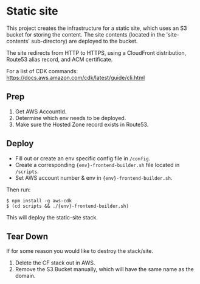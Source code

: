 # Static site

This project creates the infrastructure for a static site, which uses an S3 bucket for storing the content.  The site contents (located in the 'site-contents' sub-directory) are deployed to the bucket.

The site redirects from HTTP to HTTPS, using a CloudFront distribution, Route53 alias record, and ACM certificate.

For a list of CDK commands: https://docs.aws.amazon.com/cdk/latest/guide/cli.html

## Prep

1. Get AWS AccountId.
2. Determine which env needs to be deployed.
3. Make sure the Hosted Zone record exists in Route53.

## Deploy
* Fill out or create an env specific config file in `/config`.
* Create a corresponding `{env}-frontend-builder.sh` file located in `/scripts`.
* Set AWS account number & env in `{env}-frontend-builder.sh`.

Then run:
```
$ npm install -g aws-cdk
$ (cd scripts && ./{env}-frontend-builder.sh)
```
This will deploy the static-site stack.


## Tear Down

If for some reason you would like to destroy the stack/site.

1. Delete the CF stack out in AWS.
2. Remove the S3 Bucket manually, which will have the same name as the domain.
